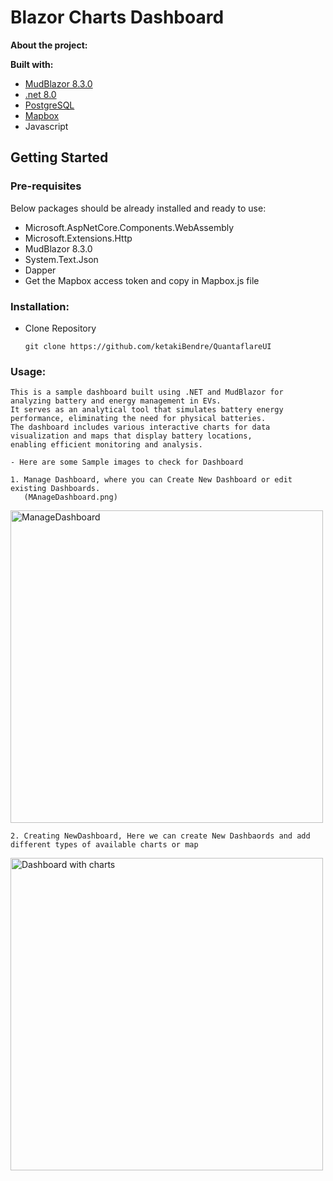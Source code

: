 # Blazor Charts Dashboard

**About the project:**  

   
   
**Built with:**

 
   - [MudBlazor 8.3.0](https://www.mudblazor.com/)
   - [.net 8.0](https://dotnet.microsoft.com/en-us/download/dotnet-framework)
   - [PostgreSQL](https://www.postgresql.org/)
   - [Mapbox](https://www.mapbox.com/)
   - Javascript

<!-- GETTING STARTED -->
## Getting Started
### Pre-requisites  
   Below packages should be already installed and ready to use:  
   - Microsoft.AspNetCore.Components.WebAssembly
   - Microsoft.Extensions.Http
   - MudBlazor 8.3.0
   - System.Text.Json
   - Dapper
   - Get the Mapbox access token and copy in Mapbox.js file
     
### **Installation:**
   - Clone Repository
     ```
     git clone https://github.com/ketakiBendre/QuantaflareUI
     ```

### Usage:
```
This is a sample dashboard built using .NET and MudBlazor for analyzing battery and energy management in EVs.  
It serves as an analytical tool that simulates battery energy performance, eliminating the need for physical batteries.  
The dashboard includes various interactive charts for data visualization and maps that display battery locations,
enabling efficient monitoring and analysis.
```
    
    - Here are some Sample images to check for Dashboard   
    
    1. Manage Dashboard, where you can Create New Dashboard or edit existing Dashboards.
       (MAnageDashboard.png)
<img width="500" alt="ManageDashboard" src="https://github.com/user-attachments/assets/d9ac50a8-12d9-439d-8c19-fca05d46c81d" />  

    2. Creating NewDashboard, Here we can create New Dashbaords and add different types of available charts or map
       
<img width="500" alt="Dashboard with charts" src="https://github.com/user-attachments/assets/ee5f07f1-1ddb-40e4-ae50-3e2096837c99" />
